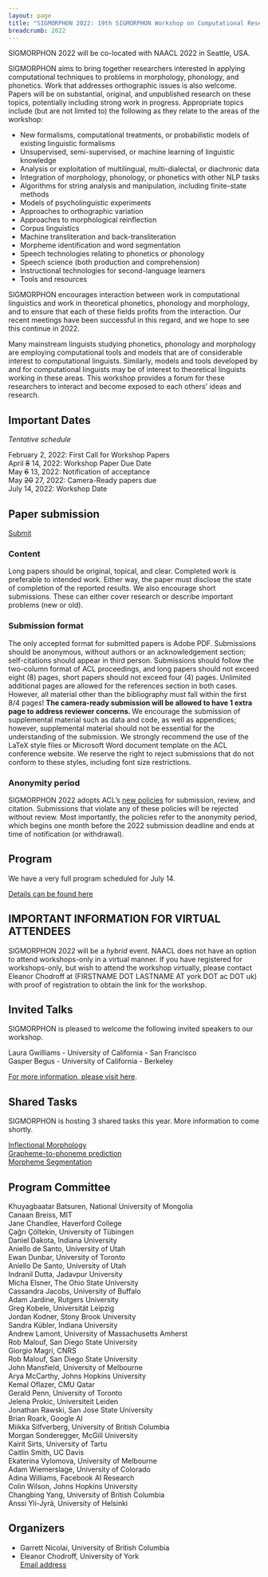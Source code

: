 ```yaml
---
layout: page
title: "SIGMORPHON 2022: 19th SIGMORPHON Workshop on Computational Research in Phonetics, Phonology, and Morphology"
breadcrumb: 2022
---
```



SIGMORPHON 2022 will be co-located with NAACL 2022 in Seattle, USA. <br>


SIGMORPHON aims to bring together researchers interested in applying computational techniques
to problems in morphology, phonology, and phonetics. Work that addresses orthographic issues is also welcome.
Papers will be on substantial, original, and unpublished research on these topics,
potentially including strong work in progress. Appropriate topics include (but are not limited to) the
following as they relate to the areas of the workshop:

- New formalisms, computational treatments, or probabilistic models of existing linguistic formalisms
- Unsupervised, semi-supervised, or machine learning of linguistic knowledge
- Analysis or exploitation of multilingual, multi-dialectal, or diachronic data
- Integration of morphology, phonology, or phonetics with other NLP tasks
- Algorithms for string analysis and manipulation, including finite-state methods
- Models of psycholinguistic experiments
- Approaches to orthographic variation
- Approaches to morphological reinflection
- Corpus linguistics
- Machine transliteration and back-transliteration
- Morpheme identification and word segmentation
- Speech technologies relating to phonetics or phonology
- Speech science (both production and comprehension)
- Instructional technologies for second-language learners
- Tools and resources

SIGMORPHON encourages interaction between work in computational linguistics
and work in theoretical phonetics, phonology and morphology, and to ensure that
each of these fields profits from the interaction. Our recent meetings have been
successful in this regard, and we hope to see this continue in 2022.

Many mainstream linguists studying phonetics, phonology and morphology
are employing computational tools and models that are of
considerable interest to computational linguists. Similarly, models and tools developed by
and for computational linguists may be of interest to theoretical linguists working in these areas.
This workshop provides a forum for these researchers to interact
and become exposed to each others’ ideas and research.




## Important Dates 

*Tentative schedule*

February 2, 2022: First Call for Workshop Papers <br>
April ~~8~~ 14, 2022: Workshop Paper Due Date <br>
May ~~6~~ 13, 2022: Notification of acceptance <br>
May ~~20~~ 27, 2022: Camera-Ready papers due <br>
July 14, 2022: Workshop Date <br>

## Paper submission

[Submit](https://www.softconf.com/naacl2022/SIGMORPHON2022/)

### Content

Long papers should be original, topical, and clear. Completed work is preferable to intended work.
Either way, the paper must disclose the state of completion of the reported results.
We also encourage short submissions. These can either cover research or describe
important problems (new or old).

### Submission format

The only accepted format for submitted papers is Adobe PDF. Submissions should be anonymous,
without authors or an acknowledgement section; self-citations should appear in third person.
Submissions should follow the two-column format of ACL proceedings,
and long papers should not exceed eight (8) pages, short papers should not exceed four (4) pages.
Unlimited additional pages are allowed for the references section in both cases.
However, all material other than the bibliography must fall within the first 8/4 pages!
<strong> The camera-ready submission will be allowed to have 1 extra page to address reviewer concerns. </strong>
We encourage the submission of supplemental material such as data and code,
as well as appendices; however, supplemental material should not be essential
for the understanding of the submission.
We strongly recommend the use of the LaTeX style files or Microsoft Word document
template on the ACL conference website. We reserve the right to reject submissions
that do not conform to these styles, including font size restrictions.

### Anonymity period

SIGMORPHON 2022 adopts ACL’s [new policies](aclweb.org/adminwiki/index.php?title=ACL_Policies_for_Submission,_Review_and_Citation) for submission, review, and citation.
Submissions that violate any of these policies will be rejected without review.
Most importantly, the policies refer to the anonymity period, which begins
one month before the 2022 submission deadline and ends at time of notification (or withdrawal).


## Program

We have a very full program scheduled for July 14.

[Details can be found here](program.md)

## IMPORTANT INFORMATION FOR VIRTUAL ATTENDEES

SIGMORPHON 2022 will be a *hybrid* event.  NAACL does not have an option to attend workshops-only in a virtual manner.  If you have registered for workshops-only, but wish to attend the workshop virtually, please contact Eleanor Chodroff at (FIRSTNAME DOT LASTNAME AT york DOT ac DOT uk) with proof of registration to obtain the link for the workshop.


## Invited Talks

SIGMORPHON is pleased to welcome the following invited speakers to our workshop.

Laura Gwilliams - University of California - San Francisco <br>
Gasper Begus - University of California - Berkeley <br>

[For more information, please visit here](invited.md).


## Shared Tasks

SIGMORPHON is hosting 3 shared tasks this year.  More information to come shortly.

[Inflectional Morphology](https://github.com/sigmorphon/2022InflectionST) <br>
[Grapheme-to-phoneme prediction](https://github.com/sigmorphon/sigmorphon.github.io/blob/master/sharedtasks/2022/G2P.md) <br>
[Morpheme Segmentation](https://github.com/sigmorphon/2022SegmentationST)

## Program Committee

Khuyagbaatar Batsuren, National University of Mongolia <br>
Canaan Breiss, MIT <br>
Jane	Chandlee,	Haverford College	<br>
Çağrı	Çöltekin,	University of Tübingen	<br>
Daniel Dakota,	Indiana University	<br>
Aniello de Santo, University of Utah <br>
Ewan Dunbar, University of Toronto <br>
Aniello De Santo, University of Utah <br>
Indranil Dutta, Jadavpur University <br>
Micha	Elsner,	The Ohio State University	<br>
Cassandra Jacobs, University of Buffalo <br>
Adam	Jardine,	Rutgers University <br>
Greg	Kobele,	Universität Leipzig <br>
Jordan Kodner, Stony Brook University <br>
Sandra Kübler,	Indiana University	<br>
Andrew Lamont,	University of Massachusetts Amherst	<br>
Rob Malouf, San Diego State University <br>
Giorgio Magri, CNRS <br>
Rob Malouf, San Diego State University <br>
John Mansfield, University of Melbourne <br>
Arya McCarthy, Johns Hopkins University <br>
Kemal Oflazer,	CMU Qatar	<br>
Gerald Penn,	University of Toronto	<br>
Jelena Prokic,	Universiteit Leiden	<br>
Jonathan Rawski, San Jose State University <br>
Brian Roark, Google AI <br>
Miikka Silfverberg,	University of British Columbia <br>
Morgan Sonderegger, McGill University <br>
Kairit Sirts,	University of Tartu	<br>
Caitlin Smith, UC Davis <br>
Ekaterina Vylomova, University of Melbourne <br>
Adam Wiemerslage, University of Colorado <br>
Adina	Williams,	Facebook AI Research <br>
Colin Wilson, Johns Hopkins University <br>
Changbing Yang, University of British Columbia <br>
Anssi	Yli-Jyrä,	University of Helsinki <br>


## Organizers

- Garrett Nicolai, University of British Columbia <br>
- Eleanor Chodroff, University of York <br>
[Email address](mailto:sigmorphon@gmail.com)

